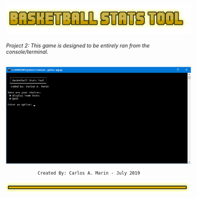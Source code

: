
![Basketball Stats Tool](Art/logo.png)
###### Project 2: *This game is designed to be entirely ran from the console/terminal.*
![Preview](Art/SS.png)


                Created By: Carlos A. Marin - July 2019

![Bottom](Art/bottom.png?raw=true "bottom")
